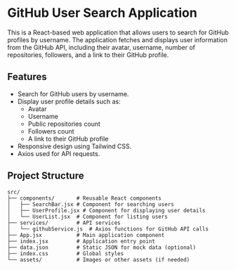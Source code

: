 # GitHub User Search Application

This is a React-based web application that allows users to search for GitHub profiles by username. The application fetches and displays user information from the GitHub API, including their avatar, username, number of repositories, followers, and a link to their GitHub profile.

## Features

- Search for GitHub users by username.
- Display user profile details such as:
  - Avatar
  - Username
  - Public repositories count
  - Followers count
  - A link to their GitHub profile
- Responsive design using Tailwind CSS.
- Axios used for API requests.

## Project Structure

```plaintext
src/
├── components/       # Reusable React components
│   ├── SearchBar.jsx # Component for searching users
│   ├── UserProfile.jsx # Component for displaying user details
│   └── UserList.jsx  # Component for listing users
├── services/         # API services
│   └── githubService.js  # Axios functions for GitHub API calls
├── App.jsx           # Main application component
├── index.jsx         # Application entry point
├── data.json         # Static JSON for mock data (optional)
├── index.css         # Global styles
└── assets/           # Images or other assets (if needed)
